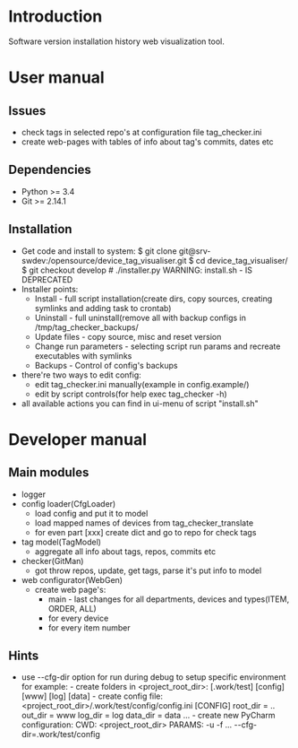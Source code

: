 # Introduction #

Software version installation history web visualization tool.

# User manual #

## Issues ##

- check tags in selected repo's at configuration file tag_checker.ini
- create web-pages with tables of info about tag's commits, dates etc

## Dependencies ##

- Python >= 3.4
- Git >= 2.14.1

## Installation ##

- Get code and install to system:
        $ git clone git@srv-swdev:/opensource/device_tag_visualiser.git
        $ cd device_tag_visualiser/
        $ git checkout develop
        # ./installer.py 
  WARNING: install.sh - IS DEPRECATED
- Installer points:
    - Install - full script installation(create dirs, copy sources, creating symlinks and adding task to crontab)
    - Uninstall - full uninstall(remove all with backup configs in /tmp/tag_checker_backups/
    - Update files - copy source, misc and reset version
    - Change run parameters - selecting script run params and recreate executables with symlinks
    - Backups - Control of config's backups
- there're two ways to edit config:
    - edit tag_checker.ini manually(example in config.example/)
    - edit by script controls(for help exec tag_checker -h)
- all available actions you can find in ui-menu of script "install.sh"

# Developer manual #

## Main modules ##

- logger
- config loader(CfgLoader)
    - load config and put it to model
    - load mapped names of devices from tag_checker_translate
    - for even part [xxx] create dict and go to repo for check tags
- tag model(TagModel)
    - aggregate all info about tags, repos, commits etc
- checker(GitMan)
    - got throw repos, update, get tags, parse it's put info to model
- web configurator(WebGen)
    - create web page's:
        - main - last changes for all departments, devices and types(ITEM, ORDER, ALL)
        - for every device
        - for every item number
        
## Hints ##

- use --cfg-dir option for run during debug to setup specific environment
    for example: 
        - create folders in <project_root_dir>:
            [.work/test]
                [config]
                [www]
                [log]
                [data]
        - create config file:
            <project_root_dir>/.work/test/config/config.ini
                [CONFIG]
                root_dir = ..
                out_dir = www
                log_dir = log
                data_dir = data
                ...
        - create new PyCharm configuration: 
            CWD:    <project_root_dir>
            PARAMS: -u -f ... --cfg-dir=.work/test/config
        